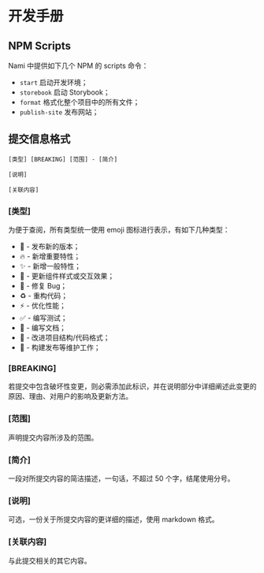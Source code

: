 # 开发手册

## NPM Scripts

Nami 中提供如下几个 NPM 的 scripts 命令：

-   `start` 启动开发环境；
-   `storebook` 启动 Storybook；
-   `format` 格式化整个项目中的所有文件；
-   `publish-site` 发布网站；

## 提交信息格式

```
[类型] [BREAKING] [范围] - [简介]

[说明]

[关联内容]
```

### [类型]

为便于查阅，所有类型统一使用 emoji 图标进行表示，有如下几种类型：

-   🔖 - 发布新的版本；
-   🔥 - 新增重要特性；
-   ✨ - 新增一般特性；
-   💄 - 更新组件样式或交互效果；
-   🐛 - 修复 Bug；
-   ♻️ - 重构代码；
-   ⚡️ - 优化性能；
-   ✅ - 编写测试；
-   📝 - 编写文档；
-   🎨 - 改进项目结构/代码格式；
-   👷 - 构建发布等维护工作；

### [BREAKING]

若提交中包含破坏性变更，则必需添加此标识，并在说明部分中详细阐述此变更的原因、理由、对用户的影响及更新方法。

### [范围]

声明提交内容所涉及的范围。

### [简介]

一段对所提交内容的简洁描述，一句话，不超过 50 个字，结尾使用分号。

### [说明]

可选，一份关于所提交内容的更详细的描述，使用 markdown 格式。

### [关联内容]

与此提交相关的其它内容。
